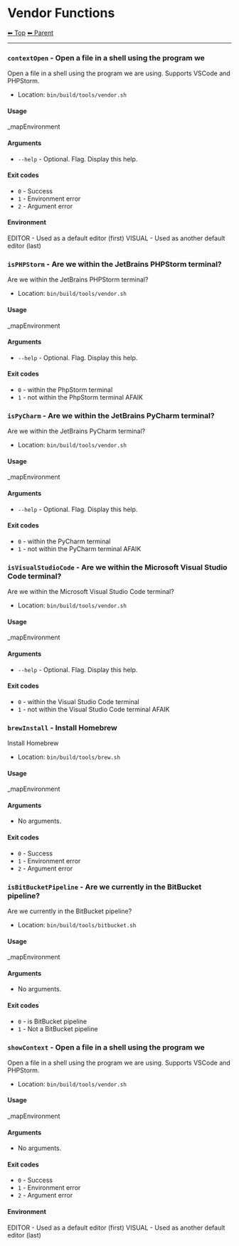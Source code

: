 # Vendor Functions

<!-- TEMPLATE header 2 -->
[⬅ Top](index.md) [⬅ Parent ](../index.md)
<hr />

### `contextOpen` - Open a file in a shell using the program we

Open a file in a shell using the program we are using. Supports VSCode and PHPStorm.

- Location: `bin/build/tools/vendor.sh`

#### Usage

_mapEnvironment

#### Arguments

- `--help` - Optional. Flag. Display this help.

#### Exit codes

- `0` - Success
- `1` - Environment error
- `2` - Argument error

#### Environment

EDITOR - Used as a default editor (first)
VISUAL - Used as another default editor (last)
### `isPHPStorm` - Are we within the JetBrains PHPStorm terminal?

Are we within the JetBrains PHPStorm terminal?

- Location: `bin/build/tools/vendor.sh`

#### Usage

_mapEnvironment

#### Arguments

- `--help` - Optional. Flag. Display this help.

#### Exit codes

- `0` - within the PhpStorm terminal
- `1` - not within the PhpStorm terminal AFAIK
### `isPyCharm` - Are we within the JetBrains PyCharm terminal?

Are we within the JetBrains PyCharm terminal?

- Location: `bin/build/tools/vendor.sh`

#### Usage

_mapEnvironment

#### Arguments

- `--help` - Optional. Flag. Display this help.

#### Exit codes

- `0` - within the PyCharm terminal
- `1` - not within the PyCharm terminal AFAIK
### `isVisualStudioCode` - Are we within the Microsoft Visual Studio Code terminal?

Are we within the Microsoft Visual Studio Code terminal?

- Location: `bin/build/tools/vendor.sh`

#### Usage

_mapEnvironment

#### Arguments

- `--help` - Optional. Flag. Display this help.

#### Exit codes

- `0` - within the Visual Studio Code terminal
- `1` - not within the Visual Studio Code terminal AFAIK
### `brewInstall` - Install Homebrew

Install Homebrew

- Location: `bin/build/tools/brew.sh`

#### Usage

_mapEnvironment

#### Arguments

- No arguments.

#### Exit codes

- `0` - Success
- `1` - Environment error
- `2` - Argument error
### `isBitBucketPipeline` - Are we currently in the BitBucket pipeline?

Are we currently in the BitBucket pipeline?

- Location: `bin/build/tools/bitbucket.sh`

#### Usage

_mapEnvironment

#### Arguments

- No arguments.

#### Exit codes

- `0` - is BitBucket pipeline
- `1` - Not a BitBucket pipeline
### `showContext` - Open a file in a shell using the program we

Open a file in a shell using the program we are using. Supports VSCode and PHPStorm.

- Location: `bin/build/tools/vendor.sh`

#### Usage

_mapEnvironment

#### Arguments

- No arguments.

#### Exit codes

- `0` - Success
- `1` - Environment error
- `2` - Argument error

#### Environment

EDITOR - Used as a default editor (first)
VISUAL - Used as another default editor (last)
